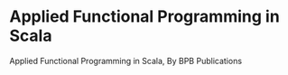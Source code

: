 # Applied Functional Programming in Scala
 Applied Functional Programming in Scala, By BPB Publications
